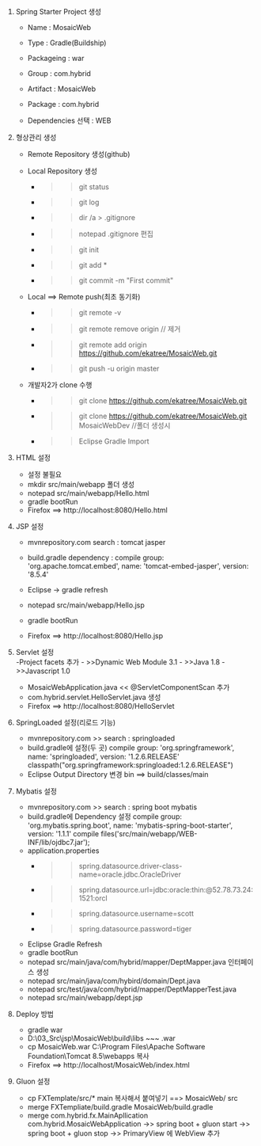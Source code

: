 
1. Spring Starter Project 생성

	- Name : MosaicWeb
	- Type : Gradle(Buildship)
	- Packageing : war
	- Group : com.hybrid
	- Artifact : MosaicWeb
	- Package : com.hybrid
	
	- Dependencies 선택 : WEB
	
	
2. 형상관리 생성 
	- Remote Repository 생성(github)
	- Local Repository 생성
		- >> git status
		- >> git log
		- >> dir /a > .gitignore
		- >> notepad .gitignore 편집
		- >> git init
		- >> git add *
		- >> git commit -m "First commit"
	
	- Local ==> Remote push(최초 동기화)
		- >> git remote -v
		- >> git remote remove origin  // 제거 
		- >> git remote add origin https://github.com/ekatree/MosaicWeb.git
		- >> git push -u origin master
		
	- 개발자2가 clone 수행
		- >> git clone https://github.com/ekatree/MosaicWeb.git
		- >> git clone https://github.com/ekatree/MosaicWeb.git MosaicWebDev //폴더 생성시
		- >> Eclipse Gradle Import
		
3. HTML 설정
	- 설정 불필요
	- mkdir src/main/webapp 폴더 생성
	- notepad src/main/webapp/Hello.html
	- gradle bootRun
	- Firefox ==> http://localhost:8080/Hello.html
	
4. JSP 설정 
	- mvnrepository.com search : tomcat jasper
	- build.gradle dependency : compile group: 'org.apache.tomcat.embed', name: 'tomcat-embed-jasper', version: '8.5.4'
	
	- Eclipse -> gradle refresh
	- notepad src/main/webapp/Hello.jsp
	- gradle bootRun
	- Firefox ==> http://localhost:8080/Hello.jsp	
	
5. Servlet 설정	
	-Project facets 추가
		- >>Dynamic Web Module 3.1
		- >>Java 1.8
		- >>Javascript 1.0
	- MosaicWebApplication.java << @ServletComponentScan 추가
	- com.hybrid.servlet.HelloServlet.java 생성
	- Firefox ==> http://localhost:8080/HelloServlet
	
6. SpringLoaded 설정(리로드 기능)
	- mvnrepository.com >> search : springloaded
	- build.gradle에 설정(두 곳)
		compile group: 'org.springframework', name: 'springloaded', version: '1.2.6.RELEASE'
		classpath("org.springframework:springloaded:1.2.6.RELEASE")
	- Eclipse Output Directory 변경
		bin ==> build/classes/main
	
7. Mybatis 설정
	- mvnrepository.com >> search : spring boot mybatis
	- build.gradle에 Dependency 설정
		compile group: 'org.mybatis.spring.boot', name: 'mybatis-spring-boot-starter', version: '1.1.1'
		compile files('src/main/webapp/WEB-INF/lib/ojdbc7.jar');
	- application.properties
		- >>spring.datasource.driver-class-name=oracle.jdbc.OracleDriver
		- >>spring.datasource.url=jdbc:oracle:thin:@52.78.73.24:1521:orcl
		- >>spring.datasource.username=scott
		- >>spring.datasource.password=tiger
	- Eclipse Gradle Refresh
	- gradle bootRun
	- notepad src/main/java/com/hybrid/mapper/DeptMapper.java 인터페이스 생성
	- notepad src/main/java/com/hybird/domain/Dept.java
	- notepad src/test/java/com/hybrid/mapper/DeptMapperTest.java
	- notepad src/main/webapp/dept.jsp

8. Deploy 방법
	- gradle war 
	- D:\03_Src\jsp\MosaicWeb\build\libs ~~~ .war
	- cp MosaicWeb.war C:\Program Files\Apache Software Foundation\Tomcat 8.5\webapps 복사
	- Firefox ==> http://localhost/MosaicWeb/index.html
	
9. Gluon 설정
	- cp FXTemplate/src/*  main 복사해서 붙여넣기  ==>   MosaicWeb/ src    
	- merge FXTempliate/build.gradle MosaicWeb/build.gradle
	- merge com.hybrid.fx.MainApllication com.hybrid.MosaicWebApplication
		->> spring boot + gluon start
		->> spring boot + gluon stop
		->> PrimaryView 에 WebView 추가
		
		
		
		
		
		
		
		
		



